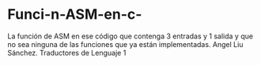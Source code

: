 # Funci-n-ASM-en-c-
La función de ASM en ese código que contenga 3 entradas y 1  salida y que no sea ninguna de las funciones que ya están implementadas. Angel Liu Sánchez. Traductores de Lenguaje 1
